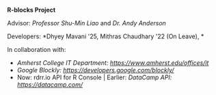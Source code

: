 **R-blocks Project**

Advisor: *Professor Shu-Min Liao* and *Dr. Andy Anderson*

Developers: *Dhyey Mavani '25, Mithras Chaudhary '22 (On Leave), *

In collaboration with: 
- *Amherst College IT Department: https://www.amherst.edu/offices/it*
- *Google Blockly: https://developers.google.com/blockly/*
- Now: rdrr.io API for R Console | Earlier: *DataCamp API: https://datacamp.com/*
